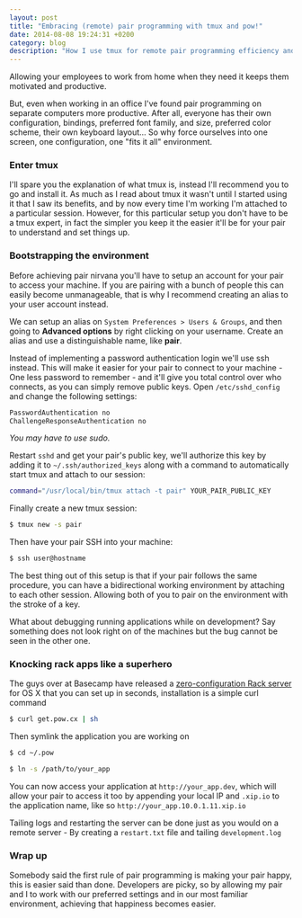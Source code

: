 ```yaml
---
layout: post
title: "Embracing (remote) pair programming with tmux and pow!"
date: 2014-08-08 19:24:31 +0200
category: blog
description: "How I use tmux for remote pair programming efficiency and happiness."
---
```


Allowing your employees to work from home when they need it keeps them motivated and productive.

But, even when working in an office I've found pair programming on separate computers more productive. After all, everyone has their own configuration, bindings, preferred font family, and size, preferred color scheme, their own keyboard layout... So why force ourselves into one screen, one configuration, one "fits it all" environment.

### Enter tmux

I'll spare you the explanation of what tmux is, instead I'll recommend you to go and install it. As much as I read about tmux it wasn't until I started using it that I saw its benefits, and by now every time I'm working I'm attached to a particular session. However, for this particular setup you don't have to be a tmux expert, in fact the simpler you keep it the easier it'll be for your pair to understand and set things up.

### Bootstrapping the environment

Before achieving pair nirvana you'll have to setup an account for your pair to access your machine. If you are pairing with a bunch of people this can easily become unmanageable, that is why I recommend creating an alias to your user account instead.

We can setup an alias on ``System Preferences > Users & Groups``, and then going to **Advanced options** by right clicking on your username. Create an alias and use a distinguishable name, like **pair**.

Instead of implementing a password authentication login we'll use ssh instead. This will make it easier for your pair to connect to your machine - One less password to remember - and it'll give you total control over who connects, as you can simply remove public keys. Open ``/etc/sshd_config`` and change the following settings:

~~~ bash
PasswordAuthentication no
ChallengeResponseAuthentication no
~~~

_You may have to use sudo._

Restart ``sshd`` and get your pair's public key, we'll authorize this key by adding it to ``~/.ssh/authorized_keys`` along with a command to automatically start tmux and attach to our session:

~~~ bash
command="/usr/local/bin/tmux attach -t pair" YOUR_PAIR_PUBLIC_KEY
~~~

Finally create a new tmux session:

~~~ bash
$ tmux new -s pair
~~~

Then have your pair SSH into your machine:

~~~ bash
$ ssh user@hostname
~~~


The best thing out of this setup is that if your pair follows the same procedure, you can have a bidirectional working environment by attaching to each other session. Allowing both of you to pair on the environment with the stroke of a key.

What about debugging running applications while on development? Say something does not look right on of the machines but the bug cannot be seen in the other one.


### Knocking rack apps like a superhero

The guys over at Basecamp have released a [zero-configuration Rack server](http://pow.cx) for OS X that you can set up in seconds, installation is a simple curl command

~~~ bash
$ curl get.pow.cx | sh
~~~

Then symlink the application you are working on

~~~ bash
$ cd ~/.pow

$ ln -s /path/to/your_app
~~~

You can now access your application at ``http://your_app.dev``, which will allow your pair to access it too by appending your local IP and ``.xip.io`` to the application name, like so ``http://your_app.10.0.1.11.xip.io``

Tailing logs and restarting the server can be done just as you would on a remote server - By creating a ``restart.txt`` file and tailing ``development.log``

### Wrap up
Somebody said the first rule of pair programming is making your pair happy, this is easier said than done. Developers are picky, so by allowing my pair and I to work with our preferred settings and in our most familiar environment, achieving that happiness becomes easier.
